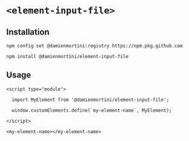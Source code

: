 # `<element-input-file>`

## Installation

```
npm config set @damienmortini:registry https://npm.pkg.github.com

npm install @damienmortini/element-input-file
```

## Usage
```
<script type="module">

  import MyElement from '@damienmortini/element-input-file';

  window.customElements.define(`my-element-name`, MyElement);

</script>

<my-element-name></my-element-name>
```
